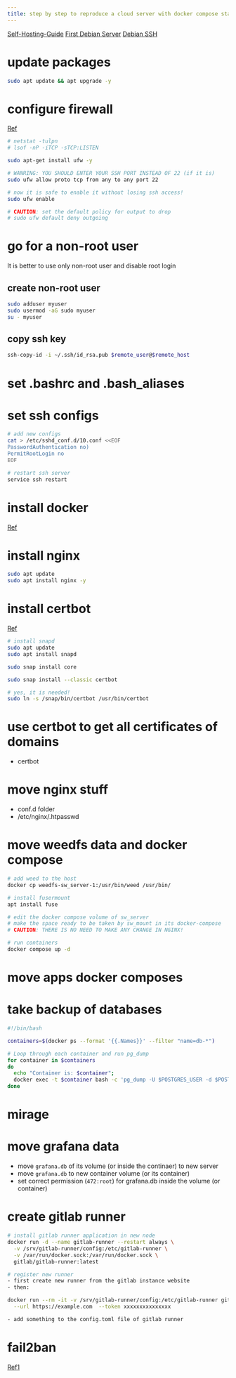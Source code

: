 ```yaml
---
title: step by step to reproduce a cloud server with docker compose stack
---
```


[Self-Hosting-Guide](https://github.com/mikeroyal/Self-Hosting-Guide)
[First Debian Server](https://forums.debian.net/viewtopic.php?t=153625)
[Debian SSH](https://wiki.debian.org/SSH)

# update packages
```bash
sudo apt update && apt upgrade -y
```

# configure firewall
[Ref](https://www.zenarmor.com/docs/network-security-tutorials/how-to-set-up-a-firewall-with-ufw-on-debian)
```bash
# netstat -tulpn
# lsof -nP -iTCP -sTCP:LISTEN

sudo apt-get install ufw -y

# WANRING: YOU SHOULD ENTER YOUR SSH PORT INSTEAD OF 22 (if it is)
sudo ufw allow proto tcp from any to any port 22

# now it is safe to enable it without losing ssh access!
sudo ufw enable

# CAUTION: set the default policy for output to drop
# sudo ufw default deny outgoing
```

# go for a non-root user
It is better to use only non-root user and disable root login

## create non-root user
```bash
sudo adduser myuser
sudo usermod -aG sudo myuser
su - myuser
```

## copy ssh key
```bash
ssh-copy-id -i ~/.ssh/id_rsa.pub $remote_user@$remote_host
```

# set .bashrc and .bash_aliases

# set ssh configs
```bash
# add new configs
cat > /etc/sshd_conf.d/10.conf <<EOF
PasswordAuthentication no)
PermitRootLogin no
EOF

# restart ssh server
service ssh restart
```

# install docker
[Ref](https://docs.docker.com/engine/install/debian/#install-using-the-repository)

# install nginx
```bash
sudo apt update
sudo apt install nginx -y
```

# install certbot
[Ref](https://certbot.eff.org/instructions?ws=nginx&os=debianbuster)

```bash
# install snapd
sudo apt update
sudo apt install snapd

sudo snap install core

sudo snap install --classic certbot

# yes, it is needed!
sudo ln -s /snap/bin/certbot /usr/bin/certbot
```

# use certbot to get all certificates of domains
- certbot

# move nginx stuff
- conf.d folder
- /etc/nginx/.htpasswd

# move weedfs data and docker compose
```bash
# add weed to the host
docker cp weedfs-sw_server-1:/usr/bin/weed /usr/bin/

# install fusermount
apt install fuse

# edit the docker compose volume of sw_server
# make the space ready to be taken by sw_mount in its docker-compose
# CAUTION: THERE IS NO NEED TO MAKE ANY CHANGE IN NGINX!

#‌ run containers
docker compose up -d
```

# move apps docker composes

# take backup of databases
```bash
#!/bin/bash

containers=$(docker ps --format '{{.Names}}' --filter "name=db-*")

# Loop through each container and run pg_dump
for container in $containers
do
  echo "Container is: $container";
  docker exec -t $container bash -c 'pg_dump -U $POSTGRES_USER -d $POSTGRES_DB --clean' > /opt/backups/pg_dumps/pg_dump-$container.sql;
done
```
# mirage 

# move grafana data
- move `grafana.db` of its volume (or inside the continaer) to new server
- move `grafana.db` to new container volume (or its container)
- set correct permission (`472:root`) for grafana.db inside the volume (or container)

# create gitlab runner
```bash
# install gitlab runner application in new node
docker run -d --name gitlab-runner --restart always \
  -v /srv/gitlab-runner/config:/etc/gitlab-runner \
  -v /var/run/docker.sock:/var/run/docker.sock \
  gitlab/gitlab-runner:latest

# register new runner
- first create new runner from the gitlab instance website
- then:

docker run --rm -it -v /srv/gitlab-runner/config:/etc/gitlab-runner gitlab/gitlab-runner register \
  --url https://example.com  --token xxxxxxxxxxxxxxx

- add something to the config.toml file of gitlab runner
```

# fail2ban
[Ref1](https://www.linuxcapable.com/how-to-install-fail2ban-on-debian-linux/)